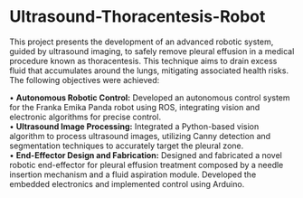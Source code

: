 # Ultrasound-Thoracentesis-Robot
This project presents the development of an advanced robotic system, guided by ultrasound imaging, to safely remove pleural effusion in a medical procedure known as thoracentesis. This technique aims to drain excess fluid that accumulates around the lungs, mitigating associated health risks. The following objectives were achieved:

• **Autonomous Robotic Control:** Developed an autonomous control system for the Franka Emika Panda robot using ROS, integrating vision and electronic algorithms for precise control.  
• **Ultrasound Image Processing:** Integrated a Python-based vision algorithm to process ultrasound images, utilizing Canny detection and segmentation techniques to accurately target the pleural zone.  
• **End-Effector Design and Fabrication:** Designed and fabricated a novel robotic end-effector for pleural effusion treatment composed by a needle insertion mechanism and a fluid aspiration module. Developed the embedded electronics and implemented control using Arduino.
